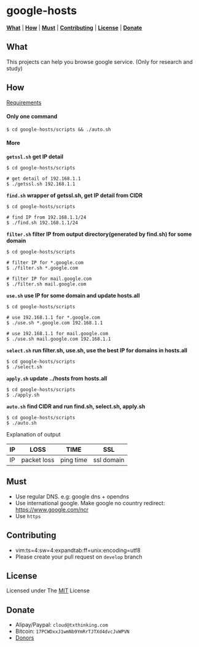 google-hosts
============

[**What**](#what) | [**How**](#how) | [**Must**](#must) | [**Contributing**](#contributing) | [**License**](#license) | [**Donate**](#donate)

What
---

This projects can help you browse google service. (Only for research and study)

How
---

[Requirements][Requirements]

#### Only one command

```
$ cd google-hosts/scripts && ./auto.sh
```

#### More

**`getssl.sh` get IP detail**

```
$ cd google-hosts/scripts

# get detail of 192.168.1.1
$ ./getssl.sh 192.168.1.1
```


**`find.sh` wrapper of getssl.sh, get IP detail from CIDR**

```
$ cd google-hosts/scripts

# find IP from 192.168.1.1/24
$ ./find.sh 192.168.1.1/24
```

**`filter.sh` filter IP from output directory(generated by find.sh) for some domain**

```
$ cd google-hosts/scripts

# filter IP for *.google.com
$ ./filter.sh *.google.com

# filter IP for mail.google.com
$ ./filter.sh mail.google.com
```

**`use.sh` use IP for some domain and update hosts.all**

```
$ cd google-hosts/scripts

# use 192.168.1.1 for *.google.com 
$ ./use.sh *.google.com 192.168.1.1

# use 192.168.1.1 for mail.google.com 
$ ./use.sh mail.google.com 192.168.1.1
```

**`select.sh` run filter.sh, use.sh, use the best IP for domains in hosts.all**

```
$ cd google-hosts/scripts
$ ./select.sh
```

**`apply.sh` update ../hosts from hosts.all** 

```
$ cd google-hosts/scripts
$ ./apply.sh
```

**`auto.sh` find CIDR and run find.sh, select.sh, apply.sh**

```
$ cd google-hosts/scripts
$ ./auto.sh
```

Explanation of output 

| IP | LOSS | TIME | SSL |
| --- | --- | --- | --- |
| IP | packet loss | ping time | ssl domain |

Must
---

* Use regular DNS. e.g: google dns + opendns
* Use international google. Make google no country redirect: <https://www.google.com/ncr>
* Use `https`

Contributing
---

* vim:ts=4:sw=4:expandtab:ff=unix:encoding=utf8
* Please create your pull request on `develop` branch

License
---

Licensed under The [MIT][MIT] License

Donate
---

* Alipay/Paypal: `cloud@txthinking.com`
* Bitcoin: `17PCWDxxJ1wmNb9YmRrTJTXd4dvcJvWPVN`
* [Donors][Donors]

[Requirements]: https://github.com/txthinking/google-hosts/blob/master/scripts/README.md
[MIT]: https://github.com/txthinking/google-hosts/blob/master/LICENSE
[Donors]: https://github.com/txthinking/google-hosts/blob/master/DONORS.md
